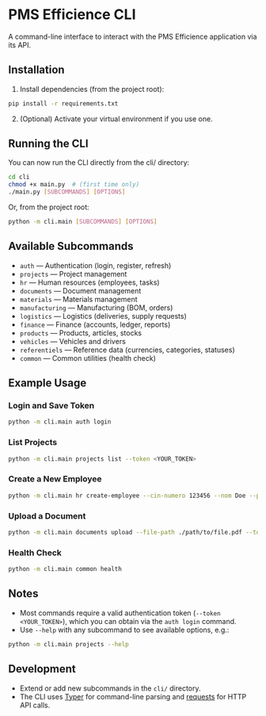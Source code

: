 # PMS Efficience CLI

A command-line interface to interact with the PMS Efficience application via its API.

## Installation

1. Install dependencies (from the project root):

```bash
pip install -r requirements.txt
```

2. (Optional) Activate your virtual environment if you use one.

## Running the CLI

You can now run the CLI directly from the cli/ directory:

```bash
cd cli
chmod +x main.py  # (first time only)
./main.py [SUBCOMMANDS] [OPTIONS]
```

Or, from the project root:

```bash
python -m cli.main [SUBCOMMANDS] [OPTIONS]
```

## Available Subcommands

- `auth` — Authentication (login, register, refresh)
- `projects` — Project management
- `hr` — Human resources (employees, tasks)
- `documents` — Document management
- `materials` — Materials management
- `manufacturing` — Manufacturing (BOM, orders)
- `logistics` — Logistics (deliveries, supply requests)
- `finance` — Finance (accounts, ledger, reports)
- `products` — Products, articles, stocks
- `vehicles` — Vehicles and drivers
- `referentiels` — Reference data (currencies, categories, statuses)
- `common` — Common utilities (health check)

## Example Usage

### Login and Save Token
```bash
python -m cli.main auth login
```

### List Projects
```bash
python -m cli.main projects list --token <YOUR_TOKEN>
```

### Create a New Employee
```bash
python -m cli.main hr create-employee --cin-numero 123456 --nom Doe --prenom John --etat-civil single --date-naissance 1990-01-01 --salaire-net 5000 --id-fonction 1 --token <YOUR_TOKEN>
```

### Upload a Document
```bash
python -m cli.main documents upload --file-path ./path/to/file.pdf --token <YOUR_TOKEN>
```

### Health Check
```bash
python -m cli.main common health
```

## Notes
- Most commands require a valid authentication token (`--token <YOUR_TOKEN>`), which you can obtain via the `auth login` command.
- Use `--help` with any subcommand to see available options, e.g.:

```bash
python -m cli.main projects --help
```

## Development
- Extend or add new subcommands in the `cli/` directory.
- The CLI uses [Typer](https://typer.tiangolo.com/) for command-line parsing and [requests](https://docs.python-requests.org/) for HTTP API calls. 